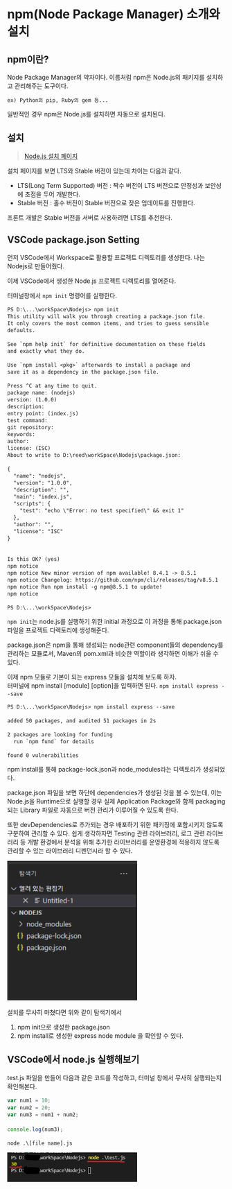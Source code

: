 # npm(Node Package Manager) 소개와 설치

## npm이란?

Node Package Manager의 약자이다. 이름처럼 npm은 Node.js의 패키지를 설치하고 관리해주는 도구이다.

```
ex) Python의 pip, Ruby의 gem 등...
```

일반적인 경우 npm은 Node.js를 설치하면 자동으로 설치된다.

## 설치

> [Node.js 설치 페이지](https://nodejs.org/en/)

설치 페이지를 보면 LTS와 Stable 버전이 있는데 차이는 다음과 같다.

- LTS(Long Term Supported) 버전 : 짝수 버전이 LTS 버전으로 안정성과 보안성에 초점을 두어 개발한다.
- Stable 버전 : 홀수 버전이 Stable 버전으로 잦은 업데이트를 진행한다.

프론트 개발은 Stable 버전을 서버로 사용하려면 LTS를 추천한다.

## VSCode package.json Setting

먼저 VSCode에서 Workspace로 활용할 프로젝트 디렉토리를 생성한다. 나는 Nodejs로 만들어줬다.

이제 VSCode에서 생성한 Node.js 프로젝트 디렉토리를 열어준다.

터미널창에서 `npm init` 명령어를 실행한다.

```
PS D:\...\workSpace\Nodejs> npm init
This utility will walk you through creating a package.json file.
It only covers the most common items, and tries to guess sensible defaults.

See `npm help init` for definitive documentation on these fields
and exactly what they do.

Use `npm install <pkg>` afterwards to install a package and
save it as a dependency in the package.json file.

Press ^C at any time to quit.
package name: (nodejs)
version: (1.0.0)
description:
entry point: (index.js)
test command:
git repository:
keywords:
author:
license: (ISC)
About to write to D:\reed\workSpace\Nodejs\package.json:

{
  "name": "nodejs",
  "version": "1.0.0",
  "description": "",
  "main": "index.js",
  "scripts": {
    "test": "echo \"Error: no test specified\" && exit 1"
  },
  "author": "",
  "license": "ISC"
}


Is this OK? (yes)
npm notice
npm notice New minor version of npm available! 8.4.1 -> 8.5.1
npm notice Changelog: https://github.com/npm/cli/releases/tag/v8.5.1
npm notice Run npm install -g npm@8.5.1 to update!
npm notice

PS D:\...\workSpace\Nodejs>
```

`npm init`는 node.js를 실행하기 위한 initial 과정으로 이 과정을 통해 package.json 파일을 프로젝트 디렉토리에 생성해준다.

package.json은 npm을 통해 생성되는 node관련 component들의 dependency를 관리하는 모듈로서, Maven의 pom.xml과 비슷한 역할이라 생각하면 이해가 쉬울 수 있다.

이제 npm 모듈로 기본이 되는 express 모듈을 설치해 보도록 하자. </br>
터미널에 npm install [module] [option]을 입력하면 된다. `npm install express --save`

```
PS D:\...\workSpace\Nodejs> npm install express --save

added 50 packages, and audited 51 packages in 2s

2 packages are looking for funding
  run `npm fund` for details

found 0 vulnerabilities
```

npm install를 통해 package-lock.json과 node_modules라는 디렉토리가 생성되었다.

package.json 파일을 보면 하단에 dependencies가 생성된 것을 볼 수 있는데, 이는 Node.js을 Runtime으로 실행할 경우 실제 Application Package와 함께 packaging 되는 Library 파일로 자동으로 버전 관리가 이루어질 수 있도록 한다.

또한 devDependencies로 추가되는 경우 배포하기 위한 패키징에 포함시키지 않도록 구분하여 관리할 수 있다. 쉽게 생각하자면 Testing 관련 라이브러리, 로그 관련 라이브러리 등 개발 환경에서 분석을 위해 추가한 라이브러리를 운영환경에 적용하지 않도록 관리할 수 있는 라이브러리 디펜던시라 할 수 있다.

<img src="img/01.png" width="300px"></img><br/>

설치를 무사히 마쳤다면 위와 같이 탐색기에서

1. npm init으로 생성한 package.json
2. npm install로 생성한 express node module
   을 확인할 수 있다.

## VSCode에서 node.js 실행해보기

test.js 파일을 만들어 다음과 같은 코드를 작성하고, 터미널 창에서 무사히 실행되는지 확인해본다.

```node.js
var num1 = 10;
var num2 = 20;
var num3 = num1 + num2;

console.log(num3);
```

`node .\[file name].js`

<img src="img/02.png" width="300px"></img><br/>
